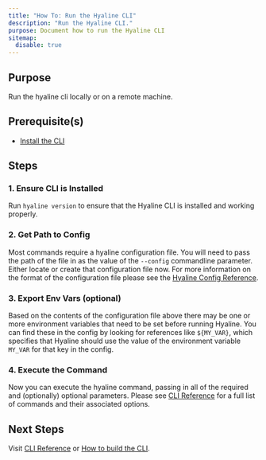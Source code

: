 ```yaml
---
title: "How To: Run the Hyaline CLI"
description: "Run the Hyaline CLI."
purpose: Document how to run the Hyaline CLI
sitemap:
  disable: true
---
```

## Purpose
Run the hyaline cli locally or on a remote machine.

## Prerequisite(s)
* [Install the CLI](./install-cli.md)

## Steps

### 1. Ensure CLI is Installed
Run `hyaline version` to ensure that the Hyaline CLI is installed and working properly.

### 2. Get Path to Config
Most commands require a hyaline configuration file. You will need to pass the path of the file in as the value of the `--config` commandline parameter. Either locate or create that configuration file now. For more information on the format of the configuration file please see the [Hyaline Config Reference](../reference/config.md).

### 3. Export Env Vars (optional)
Based on the contents of the configuration file above there may be one or more environment variables that need to be set before running Hyaline. You can find these in the config by looking for references like `${MY_VAR}`, which specifies that Hyaline should use the value of the environment variable `MY_VAR` for that key in the config.

### 4. Execute the Command
Now you can execute the hyaline command, passing in all of the required and (optionally) optional parameters. Please see [CLI Reference](../reference/cli.md) for a full list of commands and their associated options.

## Next Steps
Visit [CLI Reference](../reference/cli.md) or [How to build the CLI](./build-cli.md).